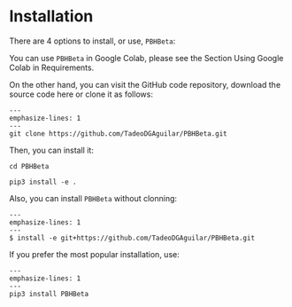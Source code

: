 # Installation

There are 4 options to install, or use, `PBHBeta`:

You can use `PBHBeta` in Google Colab, please see the Section Using Google Colab in Requirements.


On the other hand, you can visit the GitHub code repository, download the source code here or clone it as follows:

```{code-block}
---
emphasize-lines: 1
---
git clone https://github.com/TadeoDGAguilar/PBHBeta.git
```

Then, you can install it:

```{code-block}
cd PBHBeta

pip3 install -e .
```

Also, you can install `PBHBeta` without clonning:

```{code-block}
---
emphasize-lines: 1
---
$ install -e git+https://github.com/TadeoDGAguilar/PBHBeta.git
```

If you prefer the most popular installation, use:

```{code-block}
---
emphasize-lines: 1
---
pip3 install PBHBeta
```
